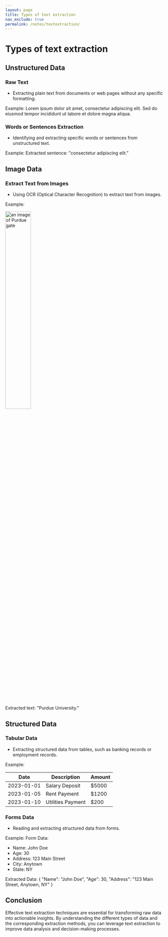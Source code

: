 ```yaml
---
layout: page
title: Types of text extraction
nav_exclude: true
permalink: /notes/textextraction/
---
```


# Types of text extraction

## Unstructured Data

### Raw Text
- Extracting plain text from documents or web pages without any specific formatting.

Example:
Lorem ipsum dolor sit amet, consectetur adipiscing elit. Sed do eiusmod tempor incididunt ut labore et dolore magna aliqua.

### Words or Sentences Extraction
- Identifying and extracting specific words or sentences from unstructured text.

Example:
Extracted sentence: "consectetur adipiscing elit."

## Image Data

### Extract Text from Images
- Using OCR (Optical Character Recognition) to extract text from images.

Example:
<div class="fig figcenter fighighlight">
  <img src="/ILS_NLP/assets/images/purduegate.jpg" width="40%" alt="an image of Purdue gate"> 
</div>
Extracted text: "Purdue University."

## Structured Data

### Tabular Data
- Extracting structured data from tables, such as banking records or employment records.

Example:

| Date       | Description        | Amount |
|------------|--------------------|--------|
| 2023-01-01 | Salary Deposit     | $5000  |
| 2023-01-05 | Rent Payment       | $1200  |
| 2023-01-10 | Utilities Payment  | $200   |



### Forms Data
- Reading and extracting structured data from forms.

Example:
Form Data:
- Name: John Doe
- Age: 30
- Address: 123 Main Street
- City: Anytown
- State: NY

Extracted Data:
{
  "Name": "John Doe",
  "Age": 30,
  "Address": "123 Main Street, Anytown, NY"
}


## Conclusion
Effective text extraction techniques are essential for transforming raw data into actionable insights. By understanding the different types of data and the corresponding extraction methods, you can leverage text extraction to improve data analysis and decision-making processes.
